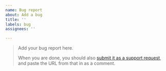 ```yaml
---
name: Bug report
about: Add a bug
title: ''
labels: bug
assignees: ''

---
```


> Add your bug report here.
> 
> When you are done, you should also [submit it as a support request](https://support.dualthegame.com/hc/en-us/requests/new]), and paste the URL from that in as a comment.
